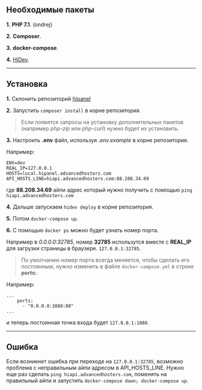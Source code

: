 ## Необходимые пакеты

__1.__ __PHP 7.1__. (ondrej)

__2.__ __Composer__.

__3.__ __docker-compose__.

__4.__ [HiDev](https://github.com/hiqdev/hidev).

---

## Установка

__1.__ Склонить репозиторий [hipanel](https://git.hiqdev.com/advancedhosters/hipanel.advancedhosters.com)

__2.__ Запустить `composer install` в корне репозитория.
> Если появятся запросы на установку дополнительных пакетов (например _php-zip_ или _php-curl_) нужно будет их установить.

__3.__ Настроить __.env__ файл, используя _.env.example_ в корне репозитория.

Например:

```
ENV=dev
REAL_IP=127.0.0.1
HOSTS=local.hipanel.advancedhosters.com
API_HOSTS_LINE=hiapi.advancedhosters.com:88.208.34.69
```
где __88.208.34.69__ айпи адрес который нужно получить с помощью `ping hiapi.advancedhosters.com`

__4.__ Дальше запускаем `hidev deploy` в корне репозитория.

__5.__ Потом `docker-compose up`.

__6.__ С помощью `docker ps` можно будет узнать номер порта.

Например в _0.0.0.0:32785_, номер __32785__ использутся вместе с __REAL_IP__ для загрузки страницы в браузере.
`127.0.0.1:32785`.

> По умолчанию номер порта всегда меняется, чтобы сделать его постоянным, нужно изменить в файле `docker-compose.yml` в строке __ports:__.

Например:

```
...
    ports:
      - "0.0.0.0:1080:80"
...

```
и теперь постоянная точка входа будет `127.0.0.1:1080`.

----

## Ошибка

Если возникнет ошибка при переходе на `127.0.0.1:32785`, возможно проблема с неправильным айпи адресом в API_HOSTS_LINE. Нужно еще раз сделать `ping hiapi.advancedhosters.com`, поменять на правильный айпи и запустить `docker-compose down; docker-compose up`.
